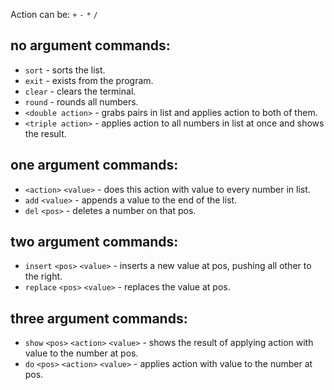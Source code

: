 Action can be: `+` `-` `*` `/`

## no argument commands:
- `sort` - sorts the list.
- `exit` - exists from the program.
- `clear` - clears the terminal.
- `round` - rounds all numbers.
- `<double action>` - grabs pairs in list and applies action to both of them.
- `<triple action>` - applies action to all numbers in list at once and shows the result.

## one argument commands:
- `<action>` `<value>` - does this action with value to every number in list.
- `add` `<value>` - appends a value to the end of the list.
- `del` `<pos>` - deletes a number on that pos.

## two argument commands:
- `insert` `<pos>` `<value>` - inserts a new value at pos, pushing all other to the right.
- `replace` `<pos>` `<value>` - replaces the value at pos.

## three argument commands:
- `show` `<pos>` `<action>` `<value>` - shows the result of applying action with value to the number at pos.
- `do` `<pos>` `<action>` `<value>` - applies action with value to the number at pos.
